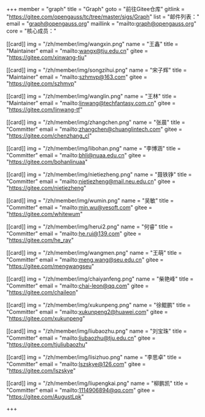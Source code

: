 +++
member = "graph"
title = "Graph"
goto = "前往Gitee仓库"
gitlink = "https://gitee.com/opengauss/tc/tree/master/sigs/Graph"
list = "邮件列表："
email = "graph@opengauss.org"
maillink = "mailto:graph@opengauss.org"
core = "核心成员："

[[card]]
    img = "/zh/member/img/wangxin.png"
    name = "王鑫"
    title = "Maintainer"
    email = "mailto:wangx@tju.edu.cn"
    gitee = "https://gitee.com/xinwang-tju"

[[card]]
img = "/zh/member/img/songzihui.png"
name = "宋子辉"
title = "Maintainer"
email = "mailto:szhmvp@163.com"
gitee = "https://gitee.com/szhmvp"

[[card]]
img = "/zh/member/img/wanglin.png"
name = "王林"
title = "Maintainer"
email = "mailto:linwang@techfantasy.com.cn"
gitee = "https://gitee.com/linwang-tf"


[[card]]
img = "/zh/member/img/zhangchen.png"
name = "张晨"
title = "Committer"
email = "mailto:zhangchen@chuanglintech.com"
gitee = "https://gitee.com/chenzhang_cl"

[[card]]
img = "/zh/member/img/libohan.png"
name = "李博涵"
title = "Committer"
email = "mailto:bhli@nuaa.edu.cn"
gitee = "https://gitee.com/bohanlinuaa"

[[card]]
img = "/zh/member/img/nietiezheng.png"
name = "聂铁铮"
title = "Committer"
email = "mailto:nietiezheng@mail.neu.edu.cn"
gitee = "https://gitee.com/nietiezheng"

[[card]]
img = "/zh/member/img/wumin.png"
name = "吴敏"
title = "Committer"
email = "mailto:min.wu@vesoft.com"
gitee = "https://gitee.com/whitewum"

[[card]]
img = "/zh/member/img/herui2.png"
name = "何睿"
title = "Committer"
email = "mailto:he.rui@139.com"
gitee = "https://gitee.com/he_ray"

[[card]]
img = "/zh/member/img/wangmen.png"
name = "王萌"
title = "Committer"
email = "mailto:meng.wang@seu.edu.cn"
gitee = "https://gitee.com/mengwangseu"

[[card]]
img = "/zh/member/img/chaiyanfeng.png"
name = "柴艳峰"
title = "Committer"
email = "mailto:chai-leon@qq.com"
gitee = "https://gitee.com/chaileon"

[[card]]
img = "/zh/member/img/xukunpeng.png"
name = "徐鲲鹏"
title = "Committer"
email = "mailto:xukunpeng2@huawei.com"
gitee = "https://gitee.com/xukunpeng"

[[card]]
img = "/zh/member/img/liubaozhu.png"
name = "刘宝珠"
title = "Committer"
email = "mailto:liubaozhu@tju.edu.cn"
gitee = "https://gitee.com/tjuliubaozhu"

[[card]]
img = "/zh/member/img/lisizhuo.png"
name = "李思卓"
title = "Committer"
email = "mailto:lszskye@126.com"
gitee = "https://gitee.com/lszskye"

[[card]]
img = "/zh/member/img/liupengkai.png"
name = "柳鹏凯"
title = "Committer"
email = "mailto:1114906894@qq.com"
gitee = "https://gitee.com/AugustLpk"


+++